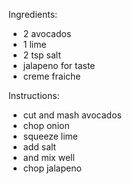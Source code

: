 Ingredients:
- 2 avocados
- 1 lime
- 2 tsp salt
- jalapeno for taste
- creme fraiche

Instructions:
- cut and mash avocados
- chop onion
- squeeze lime
- add salt
- and mix well
- chop jalapeno
